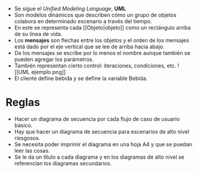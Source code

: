 - Se sigue el *Unified Modeling Language*, **UML**
- Son modelos dinámicos que describen cómo un grupo de objetos colabora en determinado escenario a través del tiempo.
- En este se representa cada [[Objeto|objeto]] como un rectángulo arriba de su línea de vida.
- Los **mensajes** son flechas entre los objetos y el orden de los mensajes está dado por el eje vertical que se lee de arriba hacia abajo.
- De los mensajes se escribe por lo menos el nombre aunque también se pueden agregar los parámetros.
- También representan cierto control: iteraciones, condiciones, etc.
![[UML ejemplo.png]]
- El cliente define bebida y se define la variable Bebida.
# Reglas

- Hacer un diagrama de secuencia por cada flujo  de caso de usuario básico. 
- Hay que hacer un diagrama de secuencia para escenarios de alto nivel riesgosos. 
- Se necesita poder imprimir el diagrama en una hoja A4 y que se puedan leer las cosas.
- Se le da un título a cada diagrama y en los diagramas de alto nivel se referencian los diagramas secundarios.